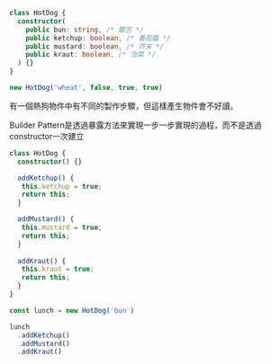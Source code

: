 ```ts
class HotDog {
  constructor(
    public bun: string, /* 麵包 */
    public ketchup: boolean, /* 番茄醬 */
    public mustard: boolean, /* 芥末 */
    public kraut: boolean, /* 泡菜 */
  ) {}
}

new HotDog('wheat', false, true, true)
```

有一個熱狗物件中有不同的製作步驟，但這樣產生物件會不好讀。

Builder Pattern是透過暴露方法來實現一步一步實現的過程，而不是透過constructor一次建立

```ts
class HotDog {
  constructor() {}

  addKetchup() {
   this.ketchup = true;
   return this;
  }

  addMustard() {
   this.mustard = true;
   return this;
  }
  
  addKraut() {
   this.kraut = true;
   return this;
  }
}

const lunch = new HotDog('bun')

lunch
  .addKetchup()
  .addMustard()
  .addKraut()
```

